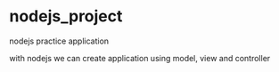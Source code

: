 # nodejs_project
nodejs practice application

with nodejs we can create application using model, view and controller 
